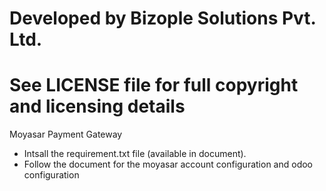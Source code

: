 # Developed by Bizople Solutions Pvt. Ltd.
# See LICENSE file for full copyright and licensing details

Moyasar Payment Gateway
* Intsall the requirement.txt file (available in document).
* Follow the document for the moyasar account configuration and odoo configuration